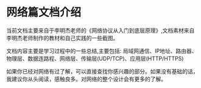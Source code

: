 # 网络篇文档介绍
当前文档主要来自于李明杰老师的《网络协议从入门到底层原理》,文档素材来自李明杰老师制作的教材和自己实践的一些截图。

文档内容主要是学习过程中的一些总结,主要包括: 局域网通信、IP地址、路由器、物理层、数据连路程、网络层、传输层(UDP/TCP)、应用层(HTTP/HTTPS)

如果你已经对网络有过了解，可以直接查找你感兴趣的部分。如果没有基础的话，我建议你从头阅读，感触良多。对网络的整个设计会有更多的了解。
